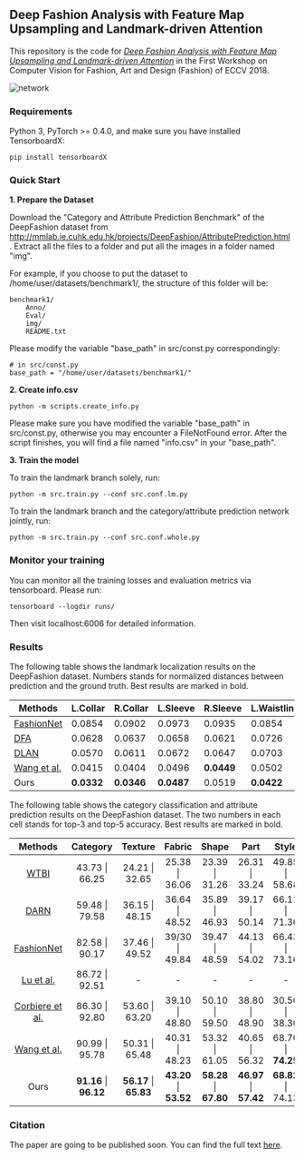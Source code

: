 ## Deep Fashion Analysis with Feature Map Upsampling and Landmark-driven Attention

This repository is the code for [*Deep Fashion Analysis with Feature Map Upsampling and Landmark-driven Attention*](https://drive.google.com/file/d/1Dyj0JIziIrTRWMWDfPOapksnJM5iPzEi/view) in the First Workshop on Computer Vision for Fashion, Art and Design (Fashion) of ECCV 2018.

![network](https://github.com/fdjingyuan/Deep-Fashion-Analysis-ECCV2018/blob/master/images/network.png)

### Requirements

Python 3, PyTorch >= 0.4.0, and make sure you have installed TensorboardX:

```
pip install tensorboardX
```

### Quick Start

__1\. Prepare the Dataset__

Download the "Category and Attribute Prediction Benchmark" of the DeepFashion dataset from http://mmlab.ie.cuhk.edu.hk/projects/DeepFashion/AttributePrediction.html . Extract all the files to a folder and put all the images in a folder named "img".

For example, if you choose to put the dataset to /home/user/datasets/benchmark1/, the structure of this folder will be:

```
benchmark1/
    Anno/
    Eval/
    img/
    README.txt
```

Please modify the variable "base_path" in src/const.py correspondingly:

```
# in src/const.py
base_path = "/home/user/datasets/benchmark1/"
```


__2\. Create info.csv__

```
python -m scripts.create_info.py
```

Please make sure you have modified the variable "base_path" in src/const.py, otherwise you may encounter a FileNotFound error. After the script finishes, you will find a file named "info.csv" in your "base_path".

__3. Train the model__

To train the landmark branch solely, run:

```
python -m src.train.py --conf src.conf.lm.py
```


To train the landmark branch and the category/attribute prediction network jointly, run:

```
python -m src.train.py --conf src.conf.whole.py
```


### Monitor your training

You can monitor all the training losses and evaluation metrics via tensorboard. Please run:

```
tensorboard --logdir runs/
```

Then visit localhost:6006 for detailed information.

### Results

The following table shows the landmark localization results on the DeepFashion dataset. Numbers stands for normalized distances between prediction and the ground truth. Best results are marked in bold.

| Methods     | L.Collar   | R.Collar   | L.Sleeve | R.Sleeve | L.Waistline | R.Waistline | L.Hem      | R.Hem      | Avg.   |
|-------------|------------|------------|----------|----------|-------------|-------------|------------|------------|--------|
| [FashionNet](https://www.cv-foundation.org/openaccess/content_cvpr_2016/papers/Liu_DeepFashion_Powering_Robust_CVPR_2016_paper.pdf)  | 0.0854     | 0.0902     | 0.0973   | 0.0935   | 0.0854      | 0.0845      | 0.0812     | 0.0823     | 0.0872 |
| [DFA](https://arxiv.org/pdf/1608.03049)         | 0.0628     | 0.0637     | 0.0658   | 0.0621   | 0.0726      | 0.0702      | 0.0658     | 0.0663     | 0.0660 |
| [DLAN](https://arxiv.org/pdf/1708.02044)        | 0.0570     | 0.0611     | 0.0672   | 0.0647   | 0.0703      | 0.0694      | 0.0624     | 0.0627     | 0.0643 |
| [Wang et al.](http://web.cs.ucla.edu/~yuanluxu/publications/fashion_grammar_cvpr18.pdf) | 0.0415     | 0.0404     | 0.0496   | **0.0449**   | 0.0502      | 0.0523      | **0.0537** | **0.0551** | 0.0484 |
| Ours        | **0.0332** | **0.0346** | **0.0487**   | 0.0519   | **0.0422**      | **0.0429**  | 0.0620     | 0.0639     | **0.0474** |

The following table shows the category classification and attribute prediction results on the DeepFashion dataset. The two numbers in each cell stands for top-3 and top-5 accuracy. Best results are marked in bold.

| Methods         | Category               | Texture                | Fabric         | Shape                  | Part                    | Style              | All                |
|:---------------:|:----------------------:|:----------------------:|:--------------:|:----------------------:|:-----------------------:|:------------------:|:------------------:|
| [WTBI](https://pdfs.semanticscholar.org/b185/f0a39384ceb3c4923196aeed6d68830a069f.pdf)            |  43.73 \| 66.25        | 24.21 \| 32.65         | 25.38 \| 36.06 | 23.39 \| 31.26         | 26.31 \| 33.24          | 49.85 \| 58.68     | 27.46 \| 35.37     |
| [DARN](https://www.cv-foundation.org/openaccess/content_iccv_2015/papers/Huang_Cross-Domain_Image_Retrieval_ICCV_2015_paper.pdf)            | 59.48 \| 79.58         | 36.15 \| 48.15         | 36.64 \| 48.52 | 35.89 \| 46.93         | 39.17 \| 50.14          | 66.11 \| 71.36     | 42.35 \| 51.95     |
| [FashionNet](https://www.cv-foundation.org/openaccess/content_cvpr_2016/papers/Liu_DeepFashion_Powering_Robust_CVPR_2016_paper.pdf)      | 82.58 \| 90.17         | 37.46 \| 49.52         | 39/30 \| 49.84 | 39.47 \| 48.59         | 44.13 \| 54.02          | 66.43 \| 73.16     | 45.52 \| 54.61     |
| [Lu et al.](http://openaccess.thecvf.com/content_cvpr_2017/papers/Lu_Fully-Adaptive_Feature_Sharing_CVPR_2017_paper.pdf)       | 86.72 \| 92.51         |        -              |     -         |     -                  |     -                   |     -              |     -              |
| [Corbiere et al.](https://arxiv.org/pdf/1709.09426) | 86.30 \| 92.80         | 53.60 \| 63.20         | 39.10 \| 48.80 | 50.10 \| 59.50         | 38.80 \| 48.90          | 30.50 \| 38.30     | 23.10 \| 30.40     |
| [Wang et al.](http://web.cs.ucla.edu/~yuanluxu/publications/fashion_grammar_cvpr18.pdf)       | 90.99 \| 95.78         | 50.31 \| 65.48         | 40.31 \| 48.23 | 53.32 \| 61.05         | 40.65 \| 56.32          | 68.70 \| **74.25** | 51.53 \| 60.95     |
| Ours          | **91.16** \| **96.12** | **56.17** \| **65.83** | **43.20** \| **53.52** | **58.28** \| **67.80** | **46.97** \| **57.42**  | **68.82** \| 74.13 | **54.69** \| **63.74** |

### Citation

The paper are going to be published soon. You can find the full text [here](https://drive.google.com/file/d/1Dyj0JIziIrTRWMWDfPOapksnJM5iPzEi/view).
